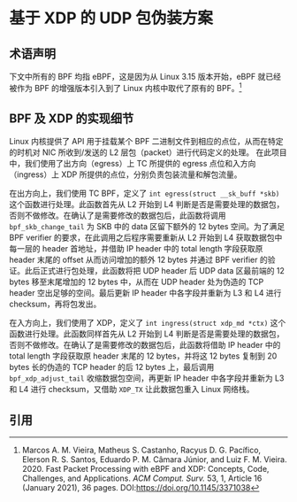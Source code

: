 # 基于 XDP 的 UDP 包伪装方案

## 术语声明

下文中所有的 BPF 均指 eBPF，这是因为从 Linux 3.15 版本开始，eBPF 就已经被作为 BPF 的增强版本引入到了 Linux 内核中取代了原有的 BPF。[^1]

## BPF 及 XDP 的实现细节

Linux 内核提供了 API 用于挂载某个 BPF 二进制文件到相应的点位，从而在特定的时机对 NIC 所收到/发送的 L2 层包（packet）进行代码定义的处理。
在此项目中，我们使用了出方向（egress）上 TC 所提供的 egress 点位和入方向（ingress）上 XDP 所提供的点位，分别负责包装流量和解包流量。

在出方向上，我们使用 TC BPF，定义了 `int egress(struct __sk_buff *skb)` 这个函数进行处理。此函数首先从 L2 开始到 L4 判断是否是需要处理的数据包，否则不做修改。在确认了是需要修改的数据包后，此函数将调用 `bpf_skb_change_tail` 为 SKB 中的 data 区留下额外的 12 bytes 空间。为了满足 BPF verifier 的要求，在此调用之后程序需要重新从 L2 开始到 L4 获取数据包中每一层的 header 首地址，并借助 IP header 中的 total length 字段获取原 header 末尾的 offset 从而访问增加的额外 12 bytes 并通过 BPF verifier 的验证。此后正式进行包处理，此函数将把 UDP header 后 UDP data 区最前端的 12 bytes 移至末尾增加的 12 bytes 中，从而在 UDP header 处为伪造的 TCP header 空出足够的空间。最后更新 IP header 中各字段并重新为 L3 和 L4 进行 checksum，再将包发出。

在入方向上，我们使用了 XDP，定义了 `int ingress(struct xdp_md *ctx)` 这个函数进行处理。此函数同样首先从 L2 开始到 L4 判断是否是需要处理的数据包，否则不做修改。在确认了是需要修改的数据包后，此函数将借助 IP header 中的 total length 字段获取原 header 末尾的 12 bytes，并将这 12 bytes 复制到 20 bytes 长的伪造的 TCP header 的后 12 bytes 上，最后调用 `bpf_xdp_adjust_tail` 收缩数据包空间，再更新 IP header 中各字段并重新为 L3 和 L4 进行 checksum，又借助 `XDP_TX` 让此数据包重入 Linux 网络栈。

## 引用

[^1]: Marcos A. M. Vieira, Matheus S. Castanho, Racyus D. G. Pacífico, Elerson R. S. Santos, Eduardo P. M. Câmara Júnior, and Luiz F. M. Vieira. 2020. Fast Packet Processing with eBPF and XDP: Concepts, Code, Challenges, and Applications. *ACM Comput. Surv.* 53, 1, Article 16 (January 2021), 36 pages. DOI:https://doi.org/10.1145/3371038
